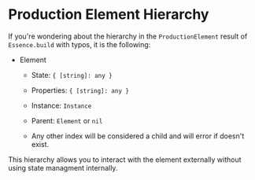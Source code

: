 # Production Element Hierarchy

If you're wondering about the hierarchy in the `ProductionElement` result of `Essence.build` with typos, it is the following:

* Element
    * State: `{ [string]: any }`
    * Properties: `{ [string]: any }`
    * Instance: `Instance`
    * Parent: `Element` or `nil` 

    * Any other index will be considered a child and will error if doesn't exist.

This hierarchy allows you to interact with the element externally without using state managment internally.